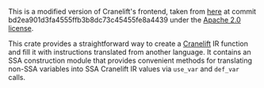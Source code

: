 This is a modified version of Cranelift's frontend, taken from [here](https://github.com/bytecodealliance/wasmtime/tree/bd2ea901d3fa4555ffb3b8dc73c45455fe8a4439/cranelift/frontend) at commit bd2ea901d3fa4555ffb3b8dc73c45455fe8a4439 under the [Apache 2.0 license](./LICENSE).

This crate provides a straightforward way to create a
[Cranelift](https://crates.io/crates/cranelift) IR function and fill it with
instructions translated from another language. It contains an SSA construction
module that provides convenient methods for translating non-SSA variables into
SSA Cranelift IR values via `use_var` and `def_var` calls.
